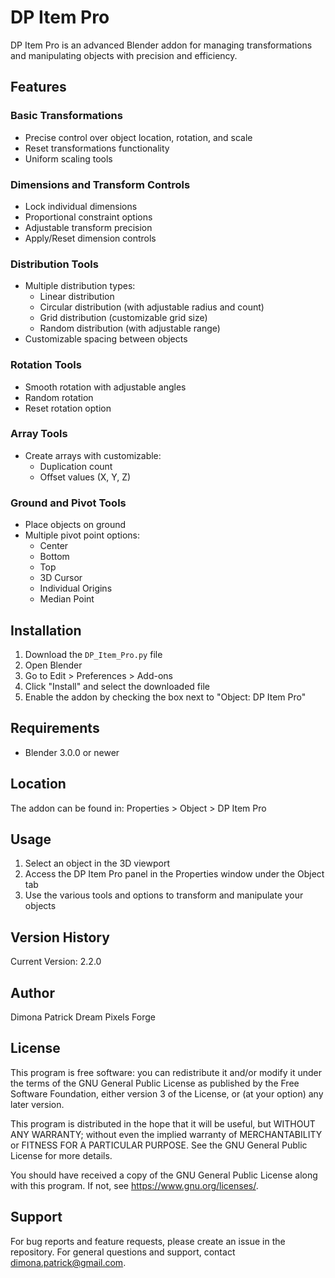 # DP Item Pro

DP Item Pro is an advanced Blender addon for managing transformations and manipulating objects with precision and efficiency.

## Features

### Basic Transformations
- Precise control over object location, rotation, and scale
- Reset transformations functionality
- Uniform scaling tools

### Dimensions and Transform Controls
- Lock individual dimensions
- Proportional constraint options
- Adjustable transform precision
- Apply/Reset dimension controls

### Distribution Tools
- Multiple distribution types:
  - Linear distribution
  - Circular distribution (with adjustable radius and count)
  - Grid distribution (customizable grid size)
  - Random distribution (with adjustable range)
- Customizable spacing between objects

### Rotation Tools
- Smooth rotation with adjustable angles
- Random rotation
- Reset rotation option

### Array Tools
- Create arrays with customizable:
  - Duplication count
  - Offset values (X, Y, Z)

### Ground and Pivot Tools
- Place objects on ground
- Multiple pivot point options:
  - Center
  - Bottom
  - Top
  - 3D Cursor
  - Individual Origins
  - Median Point

## Installation

1. Download the `DP_Item_Pro.py` file
2. Open Blender
3. Go to Edit > Preferences > Add-ons
4. Click "Install" and select the downloaded file
5. Enable the addon by checking the box next to "Object: DP Item Pro"

## Requirements

- Blender 3.0.0 or newer

## Location

The addon can be found in:
Properties > Object > DP Item Pro

## Usage

1. Select an object in the 3D viewport
2. Access the DP Item Pro panel in the Properties window under the Object tab
3. Use the various tools and options to transform and manipulate your objects

## Version History

Current Version: 2.2.0

## Author

Dimona Patrick
Dream Pixels Forge

## License

This program is free software: you can redistribute it and/or modify
it under the terms of the GNU General Public License as published by
the Free Software Foundation, either version 3 of the License, or
(at your option) any later version.

This program is distributed in the hope that it will be useful,
but WITHOUT ANY WARRANTY; without even the implied warranty of
MERCHANTABILITY or FITNESS FOR A PARTICULAR PURPOSE. See the
GNU General Public License for more details.

You should have received a copy of the GNU General Public License
along with this program. If not, see <https://www.gnu.org/licenses/>.

## Support

For bug reports and feature requests, please create an issue in the repository.
For general questions and support, contact dimona.patrick@gmail.com.
